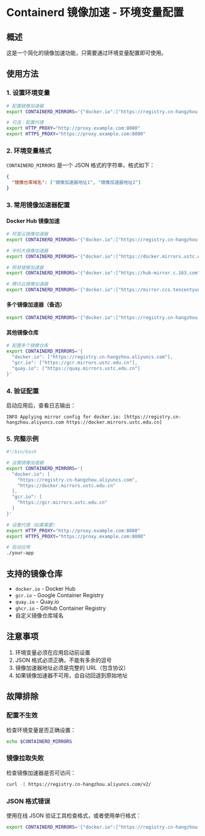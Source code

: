 # Containerd 镜像加速 - 环境变量配置

## 概述

这是一个简化的镜像加速功能，只需要通过环境变量配置即可使用。

## 使用方法

### 1. 设置环境变量

```bash
# 配置镜像加速器
export CONTAINERD_MIRRORS='{"docker.io":["https://registry.cn-hangzhou.aliyuncs.com","https://docker.mirrors.ustc.edu.cn"]}'

# 可选：配置代理
export HTTP_PROXY="http://proxy.example.com:8080"
export HTTPS_PROXY="https://proxy.example.com:8080"
```

### 2. 环境变量格式

`CONTAINERD_MIRRORS` 是一个 JSON 格式的字符串，格式如下：

```json
{
  "镜像仓库域名": ["镜像加速器地址1", "镜像加速器地址2"]
}
```

### 3. 常用镜像加速器配置

#### Docker Hub 镜像加速

```bash
# 阿里云镜像加速器
export CONTAINERD_MIRRORS='{"docker.io":["https://registry.cn-hangzhou.aliyuncs.com"]}'

# 中科大镜像加速器
export CONTAINERD_MIRRORS='{"docker.io":["https://docker.mirrors.ustc.edu.cn"]}'

# 网易镜像加速器
export CONTAINERD_MIRRORS='{"docker.io":["https://hub-mirror.c.163.com"]}'

# 腾讯云镜像加速器
export CONTAINERD_MIRRORS='{"docker.io":["https://mirror.ccs.tencentyun.com"]}'
```

#### 多个镜像加速器（备选）

```bash
export CONTAINERD_MIRRORS='{"docker.io":["https://registry.cn-hangzhou.aliyuncs.com","https://docker.mirrors.ustc.edu.cn","https://hub-mirror.c.163.com"]}'
```

#### 其他镜像仓库

```bash
# 配置多个镜像仓库
export CONTAINERD_MIRRORS='{
  "docker.io": ["https://registry.cn-hangzhou.aliyuncs.com"],
  "gcr.io": ["https://gcr.mirrors.ustc.edu.cn"],
  "quay.io": ["https://quay.mirrors.ustc.edu.cn"]
}'
```

### 4. 验证配置

启动应用后，查看日志输出：

```
INFO Applying mirror config for docker.io: [https://registry.cn-hangzhou.aliyuncs.com https://docker.mirrors.ustc.edu.cn]
```

### 5. 完整示例

```bash
#!/bin/bash

# 设置镜像加速器
export CONTAINERD_MIRRORS='{
  "docker.io": [
    "https://registry.cn-hangzhou.aliyuncs.com",
    "https://docker.mirrors.ustc.edu.cn"
  ],
  "gcr.io": [
    "https://gcr.mirrors.ustc.edu.cn"
  ]
}'

# 设置代理（如果需要）
export HTTP_PROXY="http://proxy.example.com:8080"
export HTTPS_PROXY="https://proxy.example.com:8080"

# 启动应用
./your-app
```

## 支持的镜像仓库

- `docker.io` - Docker Hub
- `gcr.io` - Google Container Registry
- `quay.io` - Quay.io
- `ghcr.io` - GitHub Container Registry
- 自定义镜像仓库域名

## 注意事项

1. 环境变量必须在应用启动前设置
2. JSON 格式必须正确，不能有多余的逗号
3. 镜像加速器地址必须是完整的 URL（包含协议）
4. 如果镜像加速器不可用，会自动回退到原始地址

## 故障排除

### 配置不生效

检查环境变量是否正确设置：

```bash
echo $CONTAINERD_MIRRORS
```

### 镜像拉取失败

检查镜像加速器是否可访问：

```bash
curl -I https://registry.cn-hangzhou.aliyuncs.com/v2/
```

### JSON 格式错误

使用在线 JSON 验证工具检查格式，或者使用单行格式：

```bash
export CONTAINERD_MIRRORS='{"docker.io":["https://registry.cn-hangzhou.aliyuncs.com"]}'
``` 